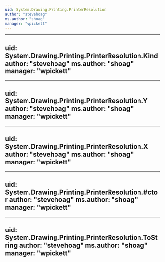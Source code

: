 ```yaml
---
uid: System.Drawing.Printing.PrinterResolution
author: "stevehoag"
ms.author: "shoag"
manager: "wpickett"
---
```


---
uid: System.Drawing.Printing.PrinterResolution.Kind
author: "stevehoag"
ms.author: "shoag"
manager: "wpickett"
---

---
uid: System.Drawing.Printing.PrinterResolution.Y
author: "stevehoag"
ms.author: "shoag"
manager: "wpickett"
---

---
uid: System.Drawing.Printing.PrinterResolution.X
author: "stevehoag"
ms.author: "shoag"
manager: "wpickett"
---

---
uid: System.Drawing.Printing.PrinterResolution.#ctor
author: "stevehoag"
ms.author: "shoag"
manager: "wpickett"
---

---
uid: System.Drawing.Printing.PrinterResolution.ToString
author: "stevehoag"
ms.author: "shoag"
manager: "wpickett"
---
